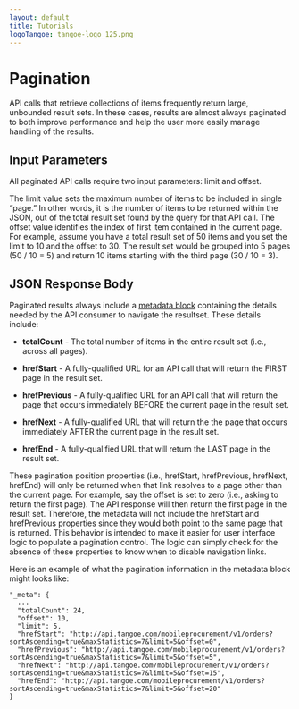 ```yaml
---
layout: default
title: Tutorials
logoTangoe: tangoe-logo_125.png
---
```


# Pagination

API calls that retrieve collections of items frequently return large, unbounded result sets. In these cases, results are almost always paginated to both improve performance and help the user more easily manage handling of the results.
<br />

## Input Parameters

All paginated API calls require two input parameters: limit and offset. 

The limit value sets the maximum number of items to be included in single “page.” In other words, it is the number of items to be returned within the JSON, out of the total result set found by the query for that API call. The offset value identifies the index of first item contained in the current page. For example, assume you have a total result set of 50 items and you set the limit to 10 and the offset to 30. The result set would be grouped into 5 pages (50 / 10 = 5) and return 10 items starting with the third page (30 / 10 = 3).
<br />

## JSON Response Body

Paginated results always include a [metadata block](/concepts/pagination/) containing the details needed by the API consumer to navigate the resultset. These details include: 

* **totalCount** - The total number of items in the entire result set (i.e., across all pages).

* **hrefStart** - A fully-qualified URL for an API call that will return the FIRST page in the result set.

* **hrefPrevious** - A fully-qualified URL for an API call that will return the page that occurs immediately BEFORE the current page in the result set.

* **hrefNext** - A fully-qualified URL that will return the the page that occurs immediately AFTER the current page in the result set.

* **hrefEnd** - A fully-qualified URL that will return the LAST page in the result set.

These pagination position properties (i.e., hrefStart, hrefPrevious, hrefNext, hrefEnd) will only be returned when that link resolves to a page other than the current page. For example, say the offset is set to zero (i.e., asking to return the first page). The API response will then return the first page in the result set. Therefore, the metadata will not include the hrefStart and hrefPrevious properties since they would both point to the same page that is returned. This behavior is intended to make it easier for user interface logic to populate a pagination control. The logic can simply check for the absence of these properties to know when to disable navigation links.

Here is an example of what the pagination information in the metadata block might looks like:

```
"_meta": {
  ...
  "totalCount": 24,
  "offset": 10,
  "limit": 5,
  "hrefStart": "http://api.tangoe.com/mobileprocurement/v1/orders?sortAscending=true&maxStatistics=7&limit=5&offset=0",
  "hrefPrevious": "http://api.tangoe.com/mobileprocurement/v1/orders?sortAscending=true&maxStatistics=7&limit=5&offset=5",
  "hrefNext": "http://api.tangoe.com/mobileprocurement/v1/orders?sortAscending=true&maxStatistics=7&limit=5&offset=15",
  "hrefEnd": "http://api.tangoe.com/mobileprocurement/v1/orders?sortAscending=true&maxStatistics=7&limit=5&offset=20"
}
```
